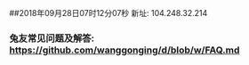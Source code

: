 ##2018年09月28日07时12分07秒 新址: 104.248.32.214
### 兔友常见问题及解答: https://github.com/wanggonging/d/blob/w/FAQ.md
